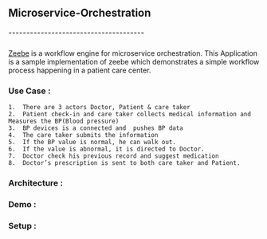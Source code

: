 ## Microservice-Orchestration
### ¯¯¯¯¯¯¯¯¯¯¯¯¯¯¯¯¯¯¯¯¯¯¯¯¯¯¯¯¯¯¯¯¯¯¯¯¯¯

[Zeebe](https://zeebe.io) is a workflow engine for microservice orchestration.
This Application is a sample implementation of zeebe which demonstrates a simple workflow process happening in a patient care center.

### Use Case :

	1.	There are 3 actors Doctor, Patient & care taker
	2.	Patient check-in and care taker collects medical information and Measures the BP(Blood pressure)
	3.	BP devices is a connected and  pushes BP data
	4.	The care taker submits the information
	5.	If the BP value is normal, he can walk out.
	6.	If the value is abnormal, it is directed to Doctor.
	7.	Doctor check his previous record and suggest medication 
	8.	Doctor’s prescription is sent to both care taker and Patient.

### Architecture :

### Demo : 

### Setup : 

